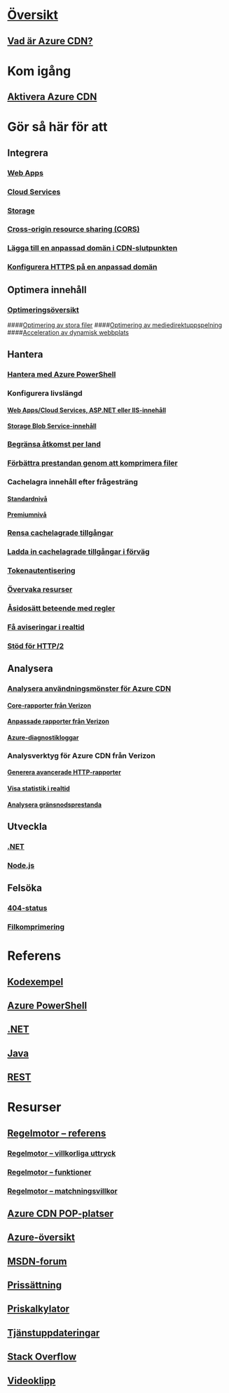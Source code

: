 # [Översikt](cdn-overview.md)
## [Vad är Azure CDN?](../best-practices-cdn.md?toc=%2fazure%2fcdn%2ftoc.json)

# Kom igång
## [Aktivera Azure CDN](cdn-create-new-endpoint.md)

# Gör så här för att
## Integrera
### [Web Apps](../app-service/app-service-web-tutorial-content-delivery-network.md?toc=%2fazure%2fcdn%2ftoc.json)
### [Cloud Services](cdn-cloud-service-with-cdn.md)
### [Storage](cdn-create-a-storage-account-with-cdn.md)
### [Cross-origin resource sharing (CORS)](cdn-cors.md)
### [Lägga till en anpassad domän i CDN-slutpunkten](cdn-map-content-to-custom-domain.md)
### [Konfigurera HTTPS på en anpassad domän](cdn-custom-ssl.md)
## Optimera innehåll
### [Optimeringsöversikt](cdn-optimization-overview.md)
####[Optimering av stora filer](cdn-large-file-optimization.md)
####[Optimering av mediedirektuppspelning](cdn-media-streaming-optimization.md)
####[Acceleration av dynamisk webbplats](cdn-dynamic-site-acceleration.md)
 
## Hantera
### [Hantera med Azure PowerShell](cdn-manage-powershell.md)
### Konfigurera livslängd
#### [Web Apps/Cloud Services, ASP.NET eller IIS-innehåll](cdn-manage-expiration-of-cloud-service-content.md)
#### [Storage Blob Service-innehåll](cdn-manage-expiration-of-blob-content.md)
### [Begränsa åtkomst per land](cdn-restrict-access-by-country.md)
### [Förbättra prestandan genom att komprimera filer](cdn-improve-performance.md)
### Cachelagra innehåll efter frågesträng
#### [Standardnivå](cdn-query-string.md)
#### [Premiumnivå](cdn-query-string-premium.md)
### [Rensa cachelagrade tillgångar](cdn-purge-endpoint.md)
### [Ladda in cachelagrade tillgångar i förväg](cdn-preload-endpoint.md)
### [Tokenautentisering](cdn-token-auth.md)
### [Övervaka resurser](cdn-resource-health.md)
### [Åsidosätt beteende med regler](cdn-rules-engine.md)
### [Få aviseringar i realtid](cdn-real-time-alerts.md)
### [Stöd för HTTP/2](cdn-http2.md)

## Analysera
### [Analysera användningsmönster för Azure CDN](cdn-log-analysis.md)
#### [Core-rapporter från Verizon](cdn-analyze-usage-patterns.md)
#### [Anpassade rapporter från Verizon](cdn-verizon-custom-reports.md)
#### [Azure-diagnostikloggar](cdn-azure-diagnostic-logs.md)
### Analysverktyg för Azure CDN från Verizon
#### [Generera avancerade HTTP-rapporter](cdn-advanced-http-reports.md)
#### [Visa statistik i realtid](cdn-real-time-stats.md)
#### [Analysera gränsnodsprestanda](cdn-edge-performance.md)

## Utveckla
### [.NET](cdn-app-dev-net.md)
### [Node.js](cdn-app-dev-node.md)

## Felsöka
### [404-status](cdn-troubleshoot-endpoint.md)
### [Filkomprimering](cdn-troubleshoot-compression.md)

# Referens
## [Kodexempel](https://azure.microsoft.com/en-us/resources/samples/?service=cdn)
## [Azure PowerShell](/powershell/module/azurerm.cdn)
## [.NET](/dotnet/api/microsoft.azure.management.cdn)
## [Java](/java/api/com.microsoft.azure.management.cdn)
## [REST](/rest/api/cdn/)

# Resurser
##  [Regelmotor – referens](cdn-rules-engine-reference.md)
### [Regelmotor – villkorliga uttryck](cdn-rules-engine-reference-conditional-expressions.md)
### [Regelmotor – funktioner](cdn-rules-engine-reference-features.md)
### [Regelmotor – matchningsvillkor](cdn-rules-engine-reference-match-conditions.md)
## [Azure CDN POP-platser](cdn-pop-locations.md)
## [Azure-översikt](https://azure.microsoft.com/roadmap/)
## [MSDN-forum](https://social.msdn.microsoft.com/Forums/en-US/home?forum=azurecdn)
## [Prissättning](https://azure.microsoft.com/pricing/details/cdn/)
## [Priskalkylator](https://azure.microsoft.com/pricing/calculator/)
## [Tjänstuppdateringar](https://azure.microsoft.com/updates/?product=cdn)
## [Stack Overflow](http://stackoverflow.com/questions/tagged/azure-cdn)
## [Videoklipp](https://azure.microsoft.com/documentation/videos/index/?services=cdn)

